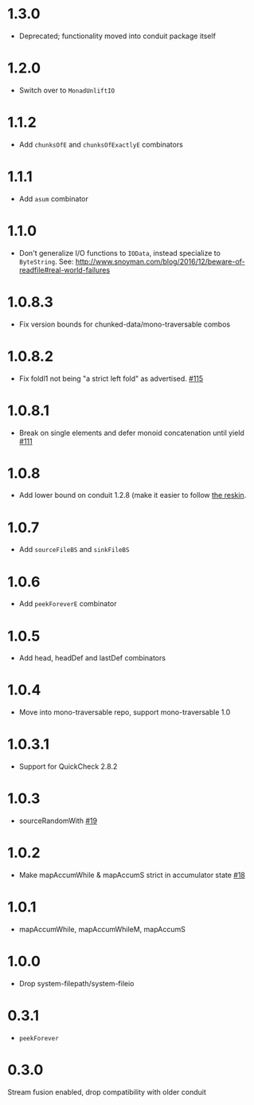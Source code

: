 # 1.3.0

* Deprecated; functionality moved into conduit package itself

# 1.2.0

* Switch over to `MonadUnliftIO`

# 1.1.2

* Add `chunksOfE` and `chunksOfExactlyE` combinators

# 1.1.1

* Add `asum` combinator

# 1.1.0

* Don't generalize I/O functions to `IOData`, instead specialize to
  `ByteString`. See:
  http://www.snoyman.com/blog/2016/12/beware-of-readfile#real-world-failures

# 1.0.8.3

* Fix version bounds for chunked-data/mono-traversable combos

# 1.0.8.2

* Fix foldl1 not being "a strict left fold" as advertised.
  [#115](https://github.com/snoyberg/mono-traversable/pull/115)

# 1.0.8.1

* Break on single elements and defer monoid concatenation until yield
  [#111](https://github.com/snoyberg/mono-traversable/pull/111)

# 1.0.8

* Add lower bound on conduit 1.2.8 (make it easier to follow [the
  reskin](http://www.snoyman.com/blog/2016/09/proposed-conduit-reskin).

# 1.0.7

* Add `sourceFileBS` and `sinkFileBS`

# 1.0.6

* Add `peekForeverE` combinator

# 1.0.5

* Add head, headDef and lastDef combinators

# 1.0.4

* Move into mono-traversable repo, support mono-traversable 1.0

# 1.0.3.1

* Support for QuickCheck 2.8.2

# 1.0.3

* sourceRandomWith [#19](https://github.com/fpco/conduit-combinators/pull/19)

# 1.0.2

* Make mapAccumWhile & mapAccumS strict in accumulator state [#18](https://github.com/fpco/conduit-combinators/pull/18)

# 1.0.1

* mapAccumWhile, mapAccumWhileM, mapAccumS

# 1.0.0

* Drop system-filepath/system-fileio

# 0.3.1

* `peekForever`

# 0.3.0

Stream fusion enabled, drop compatibility with older conduit
